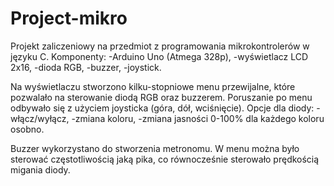 # Project-mikro
Projekt zaliczeniowy na przedmiot z programowania mikrokontrolerów w języku C.
Komponenty:
-Arduino Uno (Atmega 328p),
-wyświetlacz LCD 2x16,
-dioda RGB,
-buzzer,
-joystick.

Na wyświetlaczu stworzono kilku-stopniowe menu przewijalne, które pozwalało na sterowanie diodą RGB oraz buzzerem. 
Poruszanie po menu odbywało się z użyciem joysticka (góra, dół, wciśnięcie).
Opcje dla diody:
-włącz/wyłącz,
-zmiana koloru,
-zmiana jasności 0-100% dla każdego koloru osobno.

Buzzer wykorzystano do stworzenia metronomu. W menu można było sterować częstotliwością jaką pika, 
co równocześnie sterowało prędkością migania diody.
